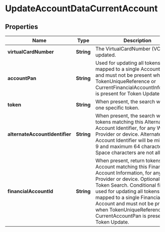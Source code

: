 

# UpdateAccountDataCurrentAccount


## Properties

| Name | Type | Description | Notes |
|------------ | ------------- | ------------- | -------------|
|**virtualCardNumber** | **String** | The VirtualCardNumber (VCN)to be updated. |  [optional] |
|**accountPan** | **String** | Used for updating all tokens mapped to a single Account PAN and must not be present  when TokenUniqueReference or CurrentFinancialAccountInformation is present for Token Update. |  [optional] |
|**token** | **String** | When present, the search will return one specific token. |  [optional] |
|**alternateAccountIdentifier** | **String** | When present, the search will return tokens matching this Alternate Account Identifier, for any Wallet Provider or device. Alternate Account Identifier will be minimum 9 and maximum 64 characters. Space characters are not allowed. |  [optional] |
|**financialAccountId** | **String** | When present, return tokens for the Account matching this Financial Account Information, for any Wallet Provider or device. Optional for Token Search. Conditional field, used  for updating all tokens mapped to a single Financial Account  and must not be present when TokenUniqueReference or  CurrentAccountPan is present for Token Update. |  [optional] |



